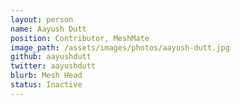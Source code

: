 ```yaml
---
layout: person
name: Aayush Dutt
position: Contributor, MeshMate
image_path: /assets/images/photos/aayush-dutt.jpg
github: aayushdutt
twitter: aayushdutt
blurb: Mesh Head
status: Inactive
---
```

